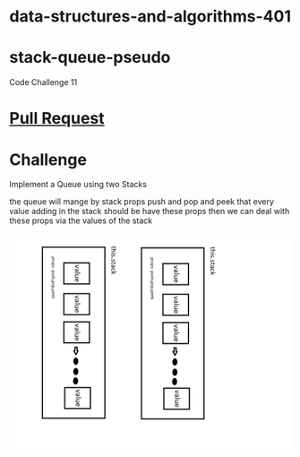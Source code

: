 # data-structures-and-algorithms-401


# stack-queue-pseudo
Code Challenge 11

# [Pull Request](https://github.com/MURADALSHORMAN/data-structures-and-algorithms-401/pull/7)

# Challenge
Implement a Queue using two Stacks 

the queue will mange by stack props push and pop and peek that every value adding in the stack should be have these props then we can deal with these props via the values of the stack

![](https://github.com/MURADALSHORMAN/data-structures-and-algorithms-401/blob/stack-queue-pseudo/challenge%2011.png)


